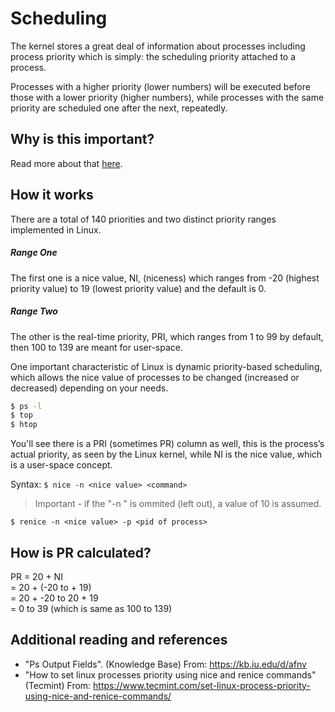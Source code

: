 # Scheduling

The kernel stores a great deal of information about processes including process priority 
which is simply: the scheduling priority attached to a process.

Processes with a higher priority (lower numbers) will be executed before those with a lower priority (higher numbers), while processes with the same priority are scheduled one after the next, repeatedly.

## Why is this important?

Read more about that [here](https://medium.com/@chetaniam/a-brief-guide-to-priority-and-nice-values-in-the-linux-ecosystem-fb39e49815e0).

## How it works

There are a total of 140 priorities and two distinct priority ranges implemented in Linux. 

##### Range One

The first one is a nice value, NI, (niceness) which ranges from -20 (highest priority value) to 19 (lowest priority value) and the default is 0. 

##### Range Two

The other is the real-time priority, PRI, which ranges from 1 to 99 by default, then 100 to 139 are meant for user-space.

One important characteristic of Linux is dynamic priority-based scheduling, 
which allows the nice value of processes to be changed (increased or decreased) depending on your needs.

```bash
$ ps -l
$ top
$ htop
```

You'll see there is a PRI (sometimes PR) column as well, this is the process’s actual priority, as seen by the Linux kernel,
while NI is the nice value, which is a user-space concept.

Syntax:
`$ nice -n <nice value> <command>`

> Important - if the "-n <nice value>" is ommited (left out), a value of 10 is assumed.

`$ renice -n <nice value> -p <pid of process>`

## How is PR calculated?

PR = 20 + NI \
   = 20 + (-20 to + 19) \
   = 20 + -20  to 20 + 19 \
   = 0 to 39 (which is same as 100 to 139)

## Additional reading and references

- "Ps Output Fields". (Knowledge Base) From: https://kb.iu.edu/d/afnv 
- "How to set linux processes priority using nice and renice commands" (Tecmint) From: https://www.tecmint.com/set-linux-process-priority-using-nice-and-renice-commands/

